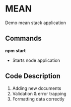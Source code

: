 # MEAN
Demo mean stack application

## Commands
__npm start__
- Starts node application

## Code Description
1. Adding new documents
2. Validation & error trapping
3. Formatting data correctly
 




